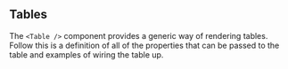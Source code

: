 ## Tables

The `<Table />` component provides a generic way of rendering tables. Follow
this is a definition of all of the properties that can be passed to the table
and examples of wiring the table up.
